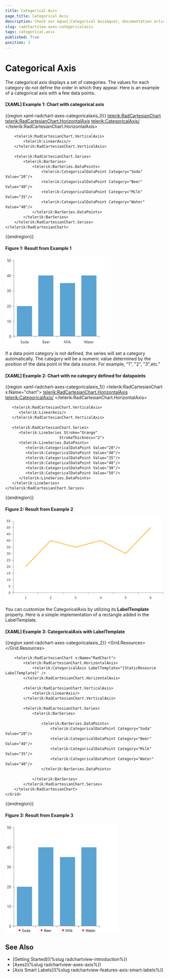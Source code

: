 ```yaml
---
title: Categorical Axis
page_title: Categorical Axis
description: Check our &quot;Categorical Axis&quot; documentation article for the RadChartView {{ site.framework_name }} control.
slug: radchartview-axes-categoricalaxis
tags: categorical,axis
published: True
position: 3
---
```


# Categorical Axis

The categorical axis displays a set of categories. The values for each category do not define the order in which they appear. Here is an example of a categorical axis with a few data points.

#### __[XAML] Example 1: Chart with categorical axis__
{{region xaml-radchart-axes-categoricalaxis_0}}
	<telerik:RadCartesianChart>
		<telerik:RadCartesianChart.HorizontalAxis>
			<telerik:CategoricalAxis/>
		</telerik:RadCartesianChart.HorizontalAxis>

		<telerik:RadCartesianChart.VerticalAxis>
			<telerik:LinearAxis/>
		</telerik:RadCartesianChart.VerticalAxis>

		<telerik:RadCartesianChart.Series>
			<telerik:BarSeries>
				<telerik:BarSeries.DataPoints>
					<telerik:CategoricalDataPoint Category="Soda" Value="20"/>
					<telerik:CategoricalDataPoint Category="Beer" Value="40"/>
					<telerik:CategoricalDataPoint Category="Milk" Value="35"/>
					<telerik:CategoricalDataPoint Category="Water" Value="40"/>
				</telerik:BarSeries.DataPoints>
			</telerik:BarSeries>
		</telerik:RadCartesianChart.Series>
	</telerik:RadCartesianChart>
{{endregion}}

#### __Figure 1: Result from Example 1__
![RadChartView with CategoricalAxis](images/radchartview-categoricalaxis.png)

If a data point category is not defined, the series will set a category automatically. The category will be a numeric value determined by the position of the data point in the data source. For example, "1", "2", "3",etc."

#### __[XAML] Example 2: Chart with no category defined for datapoints__
{{region xaml-radchart-axes-categoricalaxis_1}}
	<telerik:RadCartesianChart x:Name="chart">
	   <telerik:RadCartesianChart.HorizontalAxis>
	      <telerik:CategoricalAxis/>
	   </telerik:RadCartesianChart.HorizontalAxis>

	   <telerik:RadCartesianChart.VerticalAxis>
	      <telerik:LinearAxis/>
	   </telerik:RadCartesianChart.VerticalAxis>
	
	   <telerik:RadCartesianChart.Series>
	      <telerik:LineSeries Stroke="Orange"
	                        StrokeThickness="2">
	      <telerik:LineSeries.DataPoints>
	         <telerik:CategoricalDataPoint Value="20"/>
	         <telerik:CategoricalDataPoint Value="40"/>
	         <telerik:CategoricalDataPoint Value="35"/>
	         <telerik:CategoricalDataPoint Value="40"/>
	         <telerik:CategoricalDataPoint Value="30"/>
	         <telerik:CategoricalDataPoint Value="50"/>
	      </telerik:LineSeries.DataPoints>
	   </telerik:LineSeries>
	</telerik:RadCartesianChart.Series>
{{endregion}}

#### __Figure 2: Result from Example 2__
![RadChartView with CategoricalAxis](images/radchartview-chart_axes_categoricalaxis.png)

You can customize the CategoricalAxis by utilizing its **LabelTemplate** property. Here is a simple implementation of a rectangle added in the LabelTemplate.

#### __[XAML] Example 3: CategoricalAxis with LabelTemplate__
{{region xaml-radchart-axes-categoricalaxis_2}}
	<Grid>
        <Grid.Resources>
            <DataTemplate x:Key="LabelTemplate" DataType="{x:Type telerik:CategoricalAxis}">
                <StackPanel Orientation="Horizontal">
                    <Rectangle Fill="Red" Width="5" Height="5" />
                    <TextBlock Text="{Binding}" Margin="5 0 0 0" />
                </StackPanel>
            </DataTemplate>
        </Grid.Resources>

        <telerik:RadCartesianChart x:Name="RadChart">
            <telerik:RadCartesianChart.HorizontalAxis>
                <telerik:CategoricalAxis LabelTemplate="{StaticResource LabelTemplate}" />
            </telerik:RadCartesianChart.HorizontalAxis>

            <telerik:RadCartesianChart.VerticalAxis>
                <telerik:LinearAxis/>
            </telerik:RadCartesianChart.VerticalAxis>

            <telerik:RadCartesianChart.Series>
                <telerik:BarSeries>

                    <telerik:BarSeries.DataPoints>
                        <telerik:CategoricalDataPoint Category="Soda" Value="20"/>
                        <telerik:CategoricalDataPoint Category="Beer" Value="40"/>
                        <telerik:CategoricalDataPoint Category="Milk" Value="35"/>
                        <telerik:CategoricalDataPoint Category="Water" Value="40"/>
                    </telerik:BarSeries.DataPoints>

                </telerik:BarSeries>
            </telerik:RadCartesianChart.Series>
        </telerik:RadCartesianChart>
    </Grid>
{{endregion}}

#### __Figure 3: Result from Example 3__
![CategoricalAxis with LabelTemplate](images/radchartview-categoricalaxis-labeltemplate.png)

## See Also
* [Getting Started]({%slug radchartview-introduction%})
* [Axes]({%slug radchartview-axes-axis%})
* [Axis Smart Labels]({%slug radchartview-features-axis-smart-labels%})
